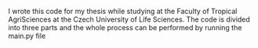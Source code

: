 I wrote this code for my thesis while studying at the Faculty of Tropical AgriSciences at the Czech University of Life Sciences. The code is divided into three parts and the whole process can be performed by running the main.py file

